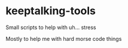 # keeptalking-tools
Small scripts to help with uh... stress

Mostly to help me with hard morse code things